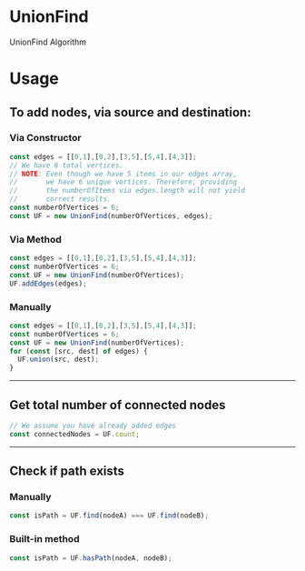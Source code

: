# UnionFind
UnionFind Algorithm

# Usage

## To add nodes, via source and destination:

### Via Constructor

```js
const edges = [[0,1],[0,2],[3,5],[5,4],[4,3]];
// We have 6 total vertices.
// NOTE: Even though we have 5 items in our edges array,
//       we have 6 unique vertices. Therefore, providing
//       the numberOfItems via edges.length will not yield
//       correct results.
const numberOfVertices = 6;
const UF = new UnionFind(numberOfVertices, edges);
```

### Via Method

```js
const edges = [[0,1],[0,2],[3,5],[5,4],[4,3]];
const numberOfVertices = 6;
const UF = new UnionFind(numberOfVertices);
UF.addEdges(edges);
```

### Manually

```js
const edges = [[0,1],[0,2],[3,5],[5,4],[4,3]];
const numberOfVertices = 6;
const UF = new UnionFind(numberOfVertices);
for (const [src, dest] of edges) {
  UF.union(src, dest);
}
```
---

## Get total number of connected nodes

```js
// We assume you have already added edges
const connectedNodes = UF.count;
```
---

## Check if path exists

### Manually

```js
const isPath = UF.find(nodeA) === UF.find(nodeB);
```

### Built-in method

```js
const isPath = UF.hasPath(nodeA, nodeB);
```
